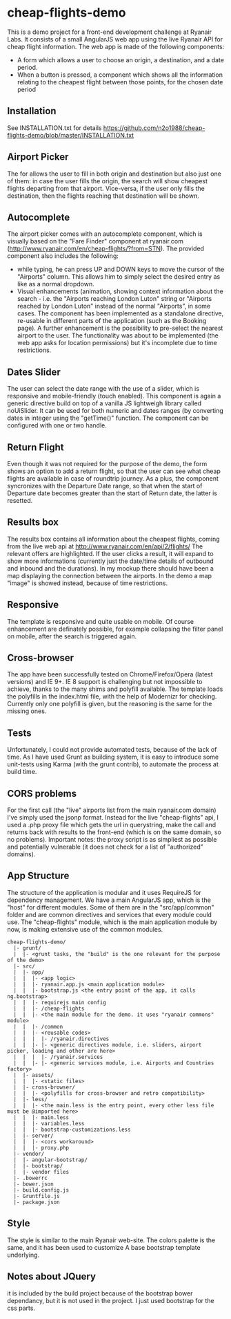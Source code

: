 # cheap-flights-demo
This is a demo project for a front-end development challenge at Ryanair Labs. 
It consists of a small AngularJS web app using the live Ryanair API for cheap flight information. The web app is made of the following components:

- A form which allows a user to choose an origin, a destination, and a date period. 
- When a button is pressed, a component which shows all the information relating to the cheapest flight between those points, for the chosen date period

## Installation
See INSTALLATION.txt for details https://github.com/n2o1988/cheap-flights-demo/blob/master/INSTALLATION.txt

## Airport Picker
The for allows the user to fill in both origin and destination but also just one of them: in case the user fills the origin, 
the search will show cheapest flights departing from that airport. Vice-versa, if the user only fills the destination, then the flights reaching that destination will be shown.

## Autocomplete
The airport picker comes with an autocomplete component, which is visually based on the "Fare Finder" component at ryanair.com
(http://www.ryanair.com/en/cheap-flights/?from=STN).
The provided component also includes the following:
* while typing, he can press UP and DOWN keys to move the cursor of the "Airports" column. This allows him to simply select the desired entry as like as a normal dropdown. 
* Visual enhancements (animation, showing context information about the search - i.e. the "Airports reaching London Luton" string or "Airports reached by London Luton" instead of the normal "Airports", in some cases. 
The component has been implemented as a standalone directive, re-usable in different parts of the application (such as the Booking page).
A further enhancement is the possibility to pre-select the nearest airport to the user. The functionality was about to be implemented (the web app asks for location permissions) but it's incomplete due to time restrictions.

## Dates Slider
The user can select the date range with the use of a slider, which is responsive and mobile-friendly (touch enabled). This component is again a generic directive build on top of a vanilla JS lightweigh library called noUiSlider. It can be used for both numeric and dates ranges (by converting dates in integer using the "getTime()" function. 
The component can be configured with one or two handle. 

## Return Flight
Even though it was not required for the purpose of the demo, the form shows an option to add a return flight, so that the user can see what cheap flights are available in case of roundtrip journey. 
As a plus, the component syncronizes with the Departure Date range, so that when the start of Departure date becomes greater than the start of Return date, the latter is resetted. 

## Results box
The results box contains all information about the cheapest flights, coming from the live web api at 
http://www.ryanair.com/en/api/2/flights/
The relevant offers are highlighted. If the user clicks a result, it will expand to show more informations (currently just the date/time details of outbound and inbound and the durations). 
In my mockup there should have been a map displaying the connection between the airports. In the demo a map "image" is showed instead, because of time restrictions. 

## Responsive
The template is responsive and quite usable on mobile. Of course enhancement are definately possible, for example collapsing the filter panel on mobile, after the search is triggered again. 

## Cross-browser 
The app have been successfully tested on Chrome/Firefox/Opera (latest versions) and IE 9+. 
IE 8 support is challenging but not impossible to achieve, thanks to the many shims and polyfill available. 
The template loads the polyfills in the index.html file, with the help of Modernizr for checking. 
Currently only one polyfill is given, but the reasoning is the same for the missing ones. 

## Tests
Unfortunately, I could not provide automated tests, because of the lack of time. As I have used Grunt as building system, it is easy to introduce some unit-tests using Karma (with the grunt contrib), to automate the process at build time. 

## CORS problems
For the first call (the "live" airports list from the main ryanair.com domain) I've simply used the jsonp format. Instead for the live "cheap-flights" api, I used a .php proxy file which gets the url in querystring, make the call and returns back with results to the front-end (which is on the same domain, so no problems). 
Important notes: the proxy script is as simpliest as possible and potentially vulnerable (it does not check for a list of "authorized" domains).

## App Structure
The structure of the application is modular and it uses RequireJS for dependency management. 
We have a main AngularJS app, which is the "host" for different modules. Some of them are in the "src/app/common" folder and are common directives and services that every module could use. The "cheap-flights" module, which is the main application module by now, is making extensive use of the common modules.

```
cheap-flights-demo/
  |- grunt/
  |  |- <grunt tasks, the "build" is the one relevant for the purpose of the demo>
  |- src/
  |  |- app/
  |  |  |- <app logic>
  |  |  |- ryanair.app.js <main application module>
  |  |  |- bootstrap.js <the entry point of the app, it calls ng.bootstrap>
  |  |  |- requirejs main config
  |  |  |- /cheap-flights 
  |  |  |- <the main module for the demo. it uses "ryanair commons" module>
  |  |  |- /common
  |  |  |- <reusable codes>
  |  |  |  |- /ryanair.directives
  |  |  |- |- <generic directives module, i.e. sliders, airport picker, loading and other are here>
  |  |  |  |- /ryanair.services
  |  |  |- |- <generic services module, i.e. Airports and Countries factory>
  |  |- assets/
  |  |  |- <static files>
  |  |- cross-browser/
  |  |  |- <polyfills for cross-browser and retro compatibility>
  |  |- less/
  |  |  |- <the main.less is the entry point, every other less file must be @imported here>
  |  |  |- main.less
  |  |  |- variables.less
  |  |  |- bootstrap-customizations.less
  |  |- server/
  |  |  |- <cors workaround>
  |  |  |- proxy.php
  |- vendor/
  |  |- angular-bootstrap/
  |  |- bootstrap/
  |  |- vendor files
  |- .bowerrc
  |- bower.json
  |- build.config.js
  |- Gruntfile.js
  |- package.json
```

## Style
The style is similar to the main Ryanair web-site. The colors palette is the same, and it has been used to customize
A base bootstrap template underlying. 


## Notes about JQuery
it is included by the build project because of the bootstrap bower dependancy, but it is not used in the project. I just used bootstrap for the css parts.
